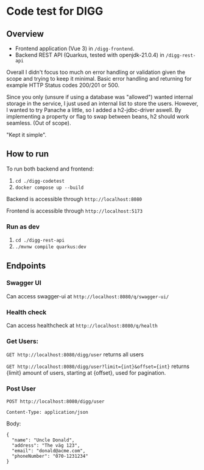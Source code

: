 # Code test for DIGG

## Overview

* Frontend application (Vue 3) in `/digg-frontend`.
* Backend REST API (Quarkus, tested with openjdk-21.0.4) in `/digg-rest-api`

Overall I didn't focus too much on error handling or validation given the scope and trying to keep it minimal.
Basic error handling and returning for example HTTP Status codes 200/201 or 500.

Since you only (unsure if using a database was "allowed") wanted internal storage in the service, I just used an internal list to store the users. However, I wanted to try Panache a little, so I added a h2-jdbc-driver aswell. By implementing a property or flag to swap between beans, h2 should work seamless. (Out of scope).

"Kept it simple".

## How to run

To run both backend and frontend:
1. `cd ./digg-codetest`
2. `docker compose up --build`

Backend is accessible through `http://localhost:8080`

Frontend is accessible through `http://localhost:5173`


### Run as dev
1. `cd ./digg-rest-api`
2. `./mvnw compile quarkus:dev`

## Endpoints

### Swagger UI
Can access swagger-ui at `http://localhost:8080/q/swagger-ui/`

### Health check

Can access healthcheck at `http://localhost:8080/q/health`

### Get Users:
`GET http://localhost:8080/digg/user` returns all users

`GET http://localhost:8080/digg/user?limit={int}&offset={int}` returns {limit} amount of users, starting at {offset}, used for pagination.
### Post User

`POST http://localhost:8080/digg/user`

`Content-Type: application/json`

Body:
```
{
  "name": "Uncle Donald",
  "address": "The väg 123",
  "email": "donald@acme.com",
  "phoneNumber": "070-1231234"
}
```